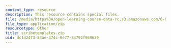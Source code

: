 ```yaml
---
content_type: resource
description: This resource contains special files.
file: /media/https%3A/open-learning-course-data-rc.s3.amazonaws.com/6-047-computational-biology-fall-2015/dc1d247383ae474c0e7784792f969639_scribetemplates.zip
file_type: application/zip
resourcetype: Other
title: scribetemplates.zip
uid: dc1d2473-83ae-474c-0e77-84792f969639
---
```


